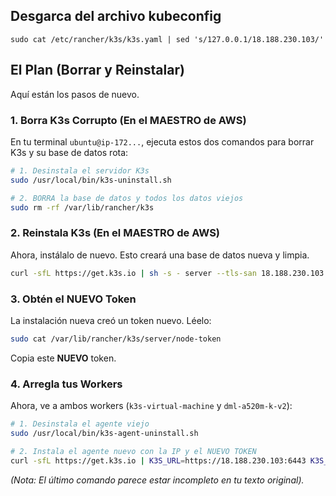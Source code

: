 ## Desgarca del archivo kubeconfig 

```sudo cat /etc/rancher/k3s/k3s.yaml | sed 's/127.0.0.1/18.188.230.103/' ```


## El Plan (Borrar y Reinstalar)

Aquí están los pasos de nuevo.

### 1. Borra K3s Corrupto (En el MAESTRO de AWS)

En tu terminal `ubuntu@ip-172...`, ejecuta estos dos comandos para borrar K3s y su base de datos rota:

```bash
# 1. Desinstala el servidor K3s
sudo /usr/local/bin/k3s-uninstall.sh

# 2. BORRA la base de datos y todos los datos viejos
sudo rm -rf /var/lib/rancher/k3s
```

### 2. Reinstala K3s (En el MAESTRO de AWS)

Ahora, instálalo de nuevo. Esto creará una base de datos nueva y limpia.

```bash
curl -sfL https://get.k3s.io | sh -s - server --tls-san 18.188.230.103
```

### 3. Obtén el NUEVO Token

La instalación nueva creó un token nuevo. Léelo:

```bash
sudo cat /var/lib/rancher/k3s/server/node-token
```

Copia este **NUEVO** token.

### 4. Arregla tus Workers

Ahora, ve a ambos workers (`k3s-virtual-machine` y `dml-a520m-k-v2`):

```bash
# 1. Desinstala el agente viejo
sudo /usr/local/bin/k3s-agent-uninstall.sh

# 2. Instala el agente nuevo con la IP y el NUEVO TOKEN
curl -sfL https://get.k3s.io | K3S_URL=https://18.188.230.103:6443 K3S_TOKEN="K109d61adc5b813c231e6cf526f32633b09f65bded98179a649ebe39be591ba4986::server:cd0e83126838b61289310a2b38bc145a" sh -
```
*(Nota: El último comando parece estar incompleto en tu texto original).*

